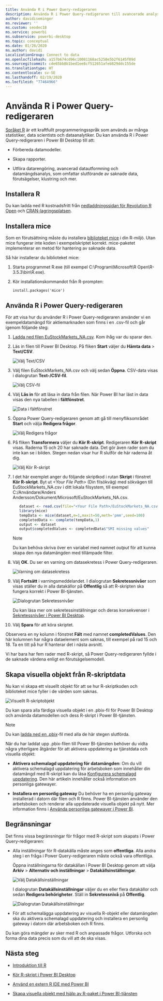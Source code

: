 ```yaml
---
title: Använda R i Power Query-redigeraren
description: Använda R i Power Query-redigeraren till avancerade analyser i Power BI Desktop.
author: davidiseminger
ms.reviewer: ''
ms.custom: seodec18
ms.service: powerbi
ms.subservice: powerbi-desktop
ms.topic: conceptual
ms.date: 01/28/2020
ms.author: davidi
LocalizationGroup: Connect to data
ms.openlocfilehash: a157b674cd96c10081168ac5258e5b2f6145f09d
ms.sourcegitcommit: cde65bb8b1bed1ee8cf512651afeb829ddc155de
ms.translationtype: HT
ms.contentlocale: sv-SE
ms.lasthandoff: 02/19/2020
ms.locfileid: "77464966"
---
```

# <a name="use-r-in-power-query-editor"></a>Använda R i Power Query-redigeraren

[Språket R](https://mran.microsoft.com/documents/what-is-r) är ett kraftfullt programmeringsspråk som används av många statistiker, data scientists och dataanalytiker. Du kan använda R i Power Query-redigeraren i Power BI Desktop till att:

* Förbereda datamodeller.

* Skapa rapporter.

* Utföra datarengöring, avancerad datautformning och datamängdsanalys, som omfattar slutförande av saknade data, förutsägelser, klustring och mer.  

## <a name="install-r"></a>Installera R

Du kan ladda ned R kostnadsfritt från [nedladdningssidan för Revolution R Open](https://mran.revolutionanalytics.com/download/) och [CRAN-lagringsplatsen](https://cran.r-project.org/bin/windows/base/).

## <a name="install-mice"></a>Installera mice

Som en förutsättning måste du installera [biblioteket mice](https://www.rdocumentation.org/packages/mice/versions/3.5.0/topics/mice) i din R-miljö. Utan mice fungerar inte koden i exempelskriptet korrekt. mice-paketet implementerar en metod för hantering av saknade data.

Så här installerar du biblioteket mice:

1. Starta programmet R.exe (till exempel C:\Program\Microsoft\R Open\R-3.5.3\bin\R.exe).  

2. Kör installationskommandot från R-prompten:

   ``` 
   install.packages('mice') 
   ```

## <a name="use-r-in-power-query-editor"></a>Använda R i Power Query-redigeraren

För att visa hur du använder R i Power Query-redigeraren använder vi en exempeldatamängd för aktiemarknaden som finns i en .csv-fil och går igenom följande steg:

1. [Ladda ned filen EuStockMarkets_NA.csv](https://download.microsoft.com/download/F/8/A/F8AA9DC9-8545-4AAE-9305-27AD1D01DC03/EuStockMarkets_NA.csv). Kom ihåg var du sparar den.

1. Läs in filen till Power BI Desktop. På fliken **Start** väljer du **Hämta data** > **Text/CSV**.

   ![Välj Text/CSV](media/desktop-r-in-query-editor/r-in-query-editor_1.png)

1. Välj filen EuStockMarkets_NA.csv och välj sedan **Öppna**. CSV-data visas i dialogrutan **Text-/CSV-fil**.

   ![Välj CSV-fil](media/desktop-r-in-query-editor/r-in-query-editor_2.png)

1. Välj **Läs in** för att läsa in data från filen. När Power BI har läst in data visas den nya tabellen i **fältfönstret**.

   ![Data i fältfönstret](media/desktop-r-in-query-editor/r-in-query-editor_3.png)

1. Öppna Power Query-redigeraren genom att gå till menyfliksområdet **Start** och välja **Redigera frågor**.

   ![Välj Redigera frågor](media/desktop-r-in-query-editor/r-in-query-editor_4.png)

1. På fliken **Transformera** väljer du **Kör R-skript**. Redigeraren **Kör R-skript** visas. Raderna 15 och 20 har saknade data. Det gör även rader som du inte kan se i bilden. Stegen nedan visar hur R slutför de här raderna åt dig.

   ![Välj Kör R-skript](media/desktop-r-in-query-editor/r-in-query-editor_5d.png)

1. I det här exemplet anger du följande skriptkod i rutan **Skript** i fönstret **Kör R-skript**. Byt ut *&lt;Your File Path&gt;* (Din filsökväg) med sökvägen till EuStockMarkets_NA.csv i ditt lokala filsystem, till exempel C:/Användare/Anders Andersson/Dokument/Microsoft/EuStockMarkets_NA.csv.

    ```r
       dataset <- read.csv(file="<Your File Path>/EuStockMarkets_NA.csv", header=TRUE, sep=",")
       library(mice)
       tempData <- mice(dataset,m=1,maxit=50,meth='pmm',seed=100)
       completedData <- complete(tempData,1)
       output <- dataset
       output$completedValues <- completedData$"SMI missing values"
    ```

    > [!NOTE]
    > Du kan behöva skriva över en variabel med namnet *output* för att kunna skapa den nya datamängden med tillämpade filter.

7. Välj **OK**. Du ser en varning om datasekretess i Power Query-redigeraren.

   ![Varning om datasekretess](media/desktop-r-in-query-editor/r-in-query-editor_6.png)
8. Välj **Fortsätt** i varningsmeddelandet. I dialogrutan **Sekretessnivåer** som visas ställer du in alla datakällor på **Offentlig** så att R-skripten ska fungera korrekt i Power BI-tjänsten. 

   ![Dialogrutan Sekretessnivåer](media/desktop-r-in-query-editor/r-in-query-editor_7.png)

   Du kan läsa mer om sekretessinställningar och deras konsekvenser i [Sekretessnivåer i Power BI Desktop](desktop-privacy-levels.md).

 9. Välj **Spara** för att köra skriptet. 

   Observera en ny kolumn i fönstret **Fält** med namnet **completedValues**. Den här kolumnen har några dataelement som saknas, till exempel på rad 15 och 18. Ta en titt på hur R hanterar det i nästa avsnitt.

   Vi har bara har fem rader med R-skript, så Power Query-redigeraren fyllde i de saknade värdena enligt en förutsägelsemodell.

## <a name="create-visuals-from-r-script-data"></a>Skapa visuella objekt från R-skriptdata

Nu kan vi skapa ett visuellt objekt för att se hur R-skriptkoden och biblioteket mice fyller i de värden som saknas.

![Visuellt R-skriptobjekt](media/desktop-r-in-query-editor/r-in-query-editor_8a.png)

Du kan spara alla färdiga visuella objekt i en .pbix-fil för Power BI Desktop och använda datamodellen och dess R-skript i Power BI-tjänsten.

> [!NOTE]
> Du kan [ladda ned en .pbix](https://download.microsoft.com/download/F/8/A/F8AA9DC9-8545-4AAE-9305-27AD1D01DC03/Complete%20Values%20with%20R%20in%20PQ.pbix)-fil med alla de här stegen slutförda.

När du har laddat upp .pbix-filen till Power BI-tjänsten behöver du vidta några ytterligare åtgärder för att aktivera uppdatering av tjänstdata och visuella objekt:  

* **Aktivera schemalagd uppdatering för datamängden**: Om du vill aktivera schemalagd uppdatering för arbetsboken som innehåller din datamängd med R-skript kan du läsa [Konfigurera schemalagd uppdatering](refresh-scheduled-refresh.md). Den här artikeln innehåller också information om personliga gatewayer.

* **Installera en personlig gateway** Du behöver ha en personlig gateway installerad i datorn där filen och R finns. Power BI-tjänsten använder den arbetsboken och renderar alla uppdaterade visuella objekt på nytt. Mer information finns i [Använda personliga gatewayer i Power BI](service-gateway-personal-mode.md).

## <a name="limitations"></a>Begränsningar

Det finns vissa begränsningar för frågor med R-skript som skapats i Power Query-redigeraren:

* Alla inställningar för R-datakälla måste anges som **offentliga**. Alla andra steg i en fråga i Power Query-redigeraren måste också vara offentliga. 

   Öppna inställningarna för datakällan i Power BI Desktop genom att välja **Arkiv** > **Alternativ och inställningar** > **Datakällsinställningar**.

   ![Välj Datakällsinställningar](media/desktop-r-in-query-editor/r-in-query-editor_9.png)

   I dialogrutan **Datakällsinställningar** väljer du en eller flera datakällor och sedan **Redigera behörigheter**. Ställ in **Sekretessnivå** på **Offentlig**.

   ![Dialogrutan Datakällsinställningar](media/desktop-r-in-query-editor/r-in-query-editor_10.png)  
  
* För att schemalägga uppdatering av visuella R-objekt eller datamängden ska du aktivera schemalagd uppdatering och installera en personlig gateway i datorn där arbetsboken och R finns. 

Du kan göra mängder av sker med R och anpassade frågor. Utforska och forma dina data precis som du vill att de ska visas.

## <a name="next-steps"></a>Nästa steg

* [Introduktion till R](https://mran.microsoft.com/documents/what-is-r) 

* [Kör R-skript i Power BI Desktop](desktop-r-scripts.md) 

* [Använd en extern R IDE med Power BI](desktop-r-ide.md) 

* [Skapa visuella objekt med hjälp av R-paket i Power BI-tjänsten](service-r-packages-support.md)
